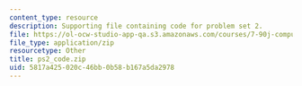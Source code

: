 ```yaml
---
content_type: resource
description: Supporting file containing code for problem set 2.
file: https://ol-ocw-studio-app-qa.s3.amazonaws.com/courses/7-90j-computational-functional-genomics-spring-2005/5817a425020c46bb0b58b167a5da2978_ps2_code.zip
file_type: application/zip
resourcetype: Other
title: ps2_code.zip
uid: 5817a425-020c-46bb-0b58-b167a5da2978
---
```

